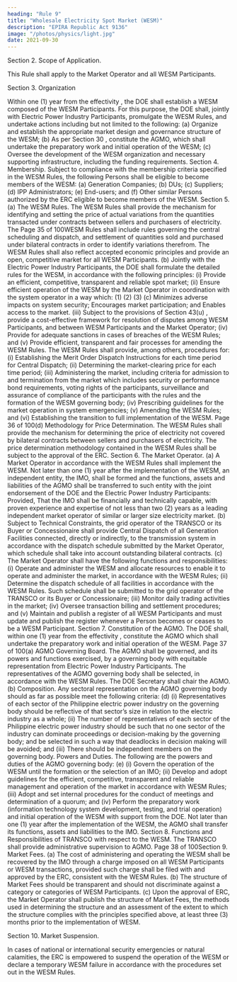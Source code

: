 ```yaml
---
heading: "Rule 9"
title: "Wholesale Electricity Spot Market (WESM)"
description: "EPIRA Republic Act 9136"
image: "/photos/physics/light.jpg"
date: 2021-09-30
---
```



<!-- As per Section 30 , all WESM Participants shall comply with
the WESM Rules. -->

Section 2. Scope of Application.

This Rule shall apply to the Market Operator and all WESM Participants.

Section 3. Organization

Within one (1) year from the effectivity , the DOE shall establish a
WESM composed of the WESM Participants. For this purpose, the DOE
shall, jointly with Electric Power Industry Participants, promulgate the
WESM Rules, and undertake actions including but not limited to the
following:
(a) Organize and establish the appropriate market design and governance
structure of the WESM;
(b) As per Section 30 , constitute the AGMO, which shall
undertake the preparatory work and initial operation of the WESM;
(c) Oversee the development of the WESM organization and necessary
supporting infrastructure, including the funding requirements.
Section 4.
Membership.
Subject to compliance with the membership criteria specified in the WESM
Rules, the following Persons shall be eligible to become members of the
WESM:
(a) Generation Companies;
(b) DUs;
(c) Suppliers;
(d) IPP Administrators;
(e) End-users; and
(f) Other similar Persons authorized by the ERC eligible to become
members of the WESM.
Section 5.
(a)
The WESM Rules.
The WESM Rules shall provide the mechanism for identifying and
setting the price of actual variations from the quantities transacted
under contracts between sellers and purchasers of electricity. The
Page 35 of 100WESM Rules shall include rules governing the central scheduling and
dispatch, and settlement of quantities sold and purchased under
bilateral contracts in order to identify variations therefrom. The
WESM Rules shall also reflect accepted economic principles and
provide an open, competitive market for all WESM Participants.
(b)
Jointly with the Electric Power Industry Participants, the DOE shall
formulate the detailed rules for the WESM, in accordance with the
following principles:
(i) Provide an efficient, competitive, transparent and reliable spot
market;
(ii) Ensure efficient operation of the WESM by the Market Operator
in coordination with the system operator in a way which:
(1)
(2)
(3)
(c)
Minimizes adverse impacts on system security;
Encourages market participation; and
Enables access to the market.
(iii) Subject to the provisions of Section 43(u) , provide a
cost-effective framework for resolution of disputes among
WESM Participants, and between WESM Participants and the
Market Operator;
(iv) Provide for adequate sanctions in cases of breaches of the
WESM Rules; and
(v) Provide efficient, transparent and fair processes for amending
the WESM Rules.
The WESM Rules shall provide, among others, procedures for:
(i) Establishing the Merit Order Dispatch Instructions for each
time period for Central Dispatch;
(ii) Determining the market-clearing price for each time period;
(iii) Administering the market, including criteria for admission to
and termination from the market which includes security or
performance bond requirements, voting rights of the
participants, surveillance and assurance of compliance of the
participants with the rules and the formation of the WESM
governing body;
(iv) Prescribing guidelines for the market operation in system
emergencies;
(v) Amending the WESM Rules; and
(vi) Establishing the transition to full implementation of the WESM.
Page 36 of 100(d)
Methodology for Price Determination.
The WESM Rules shall provide the mechanism for determining the
price of electricity not covered by bilateral contracts between sellers
and purchasers of electricity. The price determination methodology
contained in the WESM Rules shall be subject to the approval of the
ERC.
Section 6. The Market Operator.
(a) A Market Operator in accordance with the WESM Rules shall
implement the WESM.
Not later than one (1) year after the
implementation of the WESM, an independent entity, the IMO, shall
be formed and the functions, assets and liabilities of the AGMO shall
be transferred to such entity with the joint endorsement of the DOE
and the Electric Power Industry Participants: Provided, That the IMO
shall be financially and technically capable, with proven experience
and expertise of not less than two (2) years as a leading independent
market operator of similar or larger size electricity market.
(b) Subject to Technical Constraints, the grid operator of the TRANSCO
or its Buyer or Concessionaire shall provide Central Dispatch of all
Generation Facilities connected, directly or indirectly, to the
transmission system in accordance with the dispatch schedule
submitted by the Market Operator, which schedule shall take into
account outstanding bilateral contracts.
(c) The Market Operator shall have the following functions and
responsibilities:
(i) Operate and administer the WESM and allocate resources to
enable it to operate and administer the market, in accordance
with the WESM Rules;
(ii) Determine the dispatch schedule of all facilities in accordance
with the WESM Rules. Such schedule shall be submitted to the
grid operator of the TRANSCO or its Buyer or Concessionaire;
(iii) Monitor daily trading activities in the market;
(iv) Oversee transaction billing and settlement procedures; and
(v) Maintain and publish a register of all WESM Participants and
must update and publish the register whenever a Person
becomes or ceases to be a WESM Participant.
Section 7. Constitution of the AGMO.
The DOE shall, within one (1) year from the effectivity , constitute
the AGMO which shall undertake the preparatory work and initial operation
of the WESM.
Page 37 of 100(a)
AGMO Governing Board.
The AGMO shall be governed, and its powers and functions exercised,
by a governing body with equitable representation from Electric Power
Industry Participants. The representatives of the AGMO governing
body shall be selected, in accordance with the WESM Rules. The DOE
Secretary shall chair the AGMO.
(b)
Composition.
Any sectoral representation on the AGMO governing body should as
far as possible meet the following criteria:
(d)
(i) Representatives of each sector of the Philippine electric power
industry on the governing body should be reflective of that
sector’s size in relation to the electric industry as a whole;
(ii) The number of representatives of each sector of the Philippine
electric power industry should be such that no one sector of the
industry can dominate proceedings or decision-making by the
governing body; and be selected in such a way that deadlocks in
decision making will be avoided; and
(iii) There should be independent members on the governing body.
Powers and Duties.
The following are the powers and duties of the AGMO governing body:
(e)
(i) Govern the operation of the WESM until the formation or the
selection of an IMO;
(ii) Develop and adopt guidelines for the efficient, competitive,
transparent and reliable management and operation of the
market in accordance with WESM Rules;
(iii) Adopt and set internal procedures for the conduct of meetings
and determination of a quorum; and
(iv) Perform the preparatory work (information technology system
development, testing, and trial operation) and initial operation
of the WESM with support from the DOE.
Not later than one (1) year after the implementation of the WESM, the
AGMO shall transfer its functions, assets and liabilities to the IMO.
Section 8. Functions and Responsibilities of TRANSCO with respect to
the WESM.
The TRANSCO shall provide administrative supervision to AGMO.
Page 38 of 100Section 9.
Market Fees.
(a) The cost of administering and operating the WESM shall be recovered
by the IMO through a charge imposed on all WESM Participants or
WESM transactions, provided such charge shall be filed with and
approved by the ERC, consistent with the WESM Rules.
(b) The structure of Market Fees should be transparent and should not
discriminate against a category or categories of WESM Participants.
(c) Upon the approval of ERC, the Market Operator shall publish the
structure of Market Fees, the methods used in determining the
structure and an assessment of the extent to which the structure
complies with the principles specified above, at least three (3) months
prior to the implementation of WESM.

Section 10. Market Suspension.

In cases of national or international security emergencies or natural calamities, the ERC is empowered to suspend the operation of the WESM or declare a temporary WESM failure in accordance with the procedures set
out in the WESM Rules.

